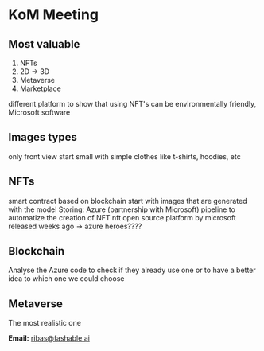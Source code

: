 # KoM Meeting

## Most valuable

1. NFTs
2. 2D -> 3D
3. Metaverse
4. Marketplace

different platform to show that using NFT's can be environmentally friendly, Microsoft software

## Images types

only front view
start small with simple clothes like t-shirts, hoodies, etc

## NFTs

smart contract based on blockchain
start with images that are generated with the model
Storing: Azure (partnership with Microsoft)
pipeline to automatize the creation of NFT
nft open source platform by microsoft released weeks ago -> azure heroes????

## Blockchain

Analyse the Azure code to check if they already use one or to have a better idea to which one we could choose

## Metaverse

The most realistic one

**Email:** ribas@fashable.ai